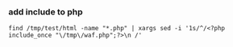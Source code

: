 



### add include to php
```
find /tmp/test/html -name "*.php" | xargs sed -i '1s/^/<?php include_once "\/tmp\/waf.php";?>\n /'
```

### 





